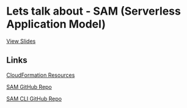 # Lets talk about - SAM (Serverless Application Model)

[View Slides](https://sam.lets-talk-about.tamino.dev
)

## Links

[CloudFormation Resources](https://docs.aws.amazon.com/en_us/AWSCloudFormation/latest/UserGuide/aws-template-resource-type-ref.html)

[SAM GitHub Repo](https://github.com/awslabs/serverless-application-model)

[SAM CLI GitHub Repo](https://github.com/awslabs/aws-sam-cli)
